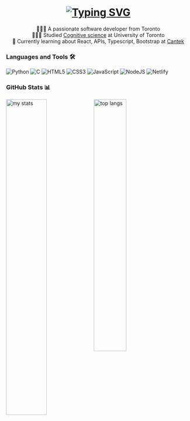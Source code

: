 <h1 align="center">
<a href="https://git.io/typing-svg"><img src="https://readme-typing-svg.demolab.com?font=Play&size=40&duration=4000&pause=1000&color=A45EE5&center=true&vCenter=true&random=false&width=435&lines=Hi+There!+%F0%9F%91%8B%F0%9F%8F%BB;I'm+Jessica!+" alt="Typing SVG" /></a>
</h1>


<div align="center">

👩🏻‍💻 A passionate software developer from Toronto </br>
👩🏻‍🎓 Studied [Cognitive science](https://www.uc.utoronto.ca/cognitive-science) at University of Toronto <br/>
💭 Currently learning about React, APIs, Typescript, Bootstrap at [Cantek](https://www.cantekcanada.com/web-d-d)</br>

</div>


<h3 align="left"> Languages and Tools 🛠 </h3>

![Python](https://img.shields.io/badge/python-3670A0?style=for-the-badge&logo=python&logoColor=ffdd54) ![C](https://img.shields.io/badge/c-%2300599C.svg?style=for-the-badge&logo=c&logoColor=white) ![HTML5](https://img.shields.io/badge/html5-%23E34F26.svg?style=for-the-badge&logo=html5&logoColor=white) ![CSS3](https://img.shields.io/badge/css3-%231572B6.svg?style=for-the-badge&logo=css3&logoColor=white) ![JavaScript](https://img.shields.io/badge/javascript-%23323330.svg?style=for-the-badge&logo=javascript&logoColor=%23F7DF1E) ![NodeJS](https://img.shields.io/badge/node.js-6DA55F?style=for-the-badge&logo=node.js&logoColor=white) ![Netlify](https://img.shields.io/badge/netlify-%23000000.svg?style=for-the-badge&logo=netlify&logoColor=#00C7B7) 


<h3 align="left"> GitHub Stats 📊 </h3>

<img alt="my stats" align="left" width="47%" src="https://github-readme-stats.vercel.app/api?username=codewithjessica&show_icons=true&theme=nightowl&hide_border=false&include_all_commits=false&count_private=false"/>
<img alt="top langs" align="left" width="42%" src="https://github-readme-stats.vercel.app/api/top-langs/?username=codewithjessica&theme=nightowl&hide_border=false&include_all_commits=false&count_private=false&layout=compact"/>

